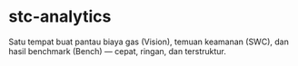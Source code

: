 # stc-analytics
Satu tempat buat pantau biaya gas (Vision), temuan keamanan (SWC), dan hasil benchmark (Bench) — cepat, ringan, dan terstruktur.
